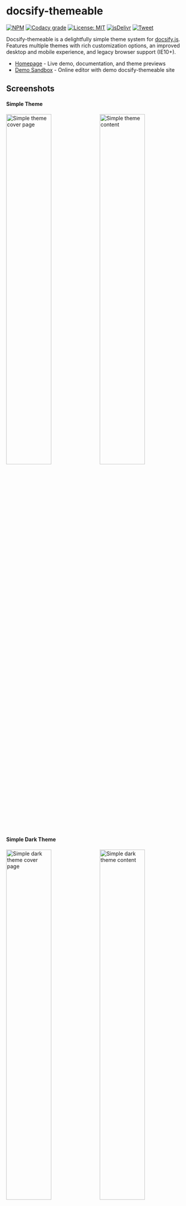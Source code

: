 # docsify-themeable

[![NPM](https://img.shields.io/npm/v/docsify-themeable.svg?style=flat-square)](https://www.npmjs.com/package/docsify-themeable)
[![Codacy grade](https://img.shields.io/codacy/grade/39220ba530f24dfc9443b47f2efea5c9.svg?style=flat-square)](https://www.codacy.com/app/jhildenbiddle/docsify-themeable?utm_source=github.com&amp;utm_medium=referral&amp;utm_content=jhildenbiddle/docsify-themeable&amp;utm_campaign=Badge_Grade)
[![License: MIT](https://img.shields.io/badge/License-MIT-yellow.svg?style=flat-square)](https://github.com/jhildenbiddle/docsify-themeable/blob/master/LICENSE)
[![jsDelivr](https://data.jsdelivr.com/v1/package/npm/docsify-themeable/badge)](https://www.jsdelivr.com/package/npm/docsify-themeable)
[![Tweet](https://img.shields.io/twitter/url/http/shields.io.svg?style=social)](https://twitter.com/intent/tweet?url=https%3A%2F%2Fgithub.com%2Fjhildenbiddle%2Fdocsify-themeable&hashtags=css,docsify,developers,frontend)

Docsify-themeable is a delightfully simple theme system for [docsify.js](//docsify.js.org). Features multiple themes with rich customization options, an improved desktop and mobile experience, and legacy browser support (IE10+).

- [Homepage](https://jhildenbiddle.github.io/docsify-themeable) - Live demo, documentation, and theme previews
- [Demo Sandbox](https://codesandbox.io/s/xv36w4695o) - Online editor with demo docsify-themeable site

## Screenshots

#### Simple Theme

<p float="left">
  <img alt="Simple theme cover page" src="https://raw.githubusercontent.com/jhildenbiddle/docsify-themeable/master/docs/assets/img/theme-simple-cover.png" width="49%">
  <img alt="Simple theme content" src="https://raw.githubusercontent.com/jhildenbiddle/docsify-themeable/master/docs/assets/img/theme-simple-content.png" width="49%">
</p>

#### Simple Dark Theme

<p float="left">
  <img alt="Simple dark theme cover page" src="https://raw.githubusercontent.com/jhildenbiddle/docsify-themeable/master/docs/assets/img/theme-simple-dark-cover.png" width="49%">
  <img alt="Simple dark theme content" src="https://raw.githubusercontent.com/jhildenbiddle/docsify-themeable/master/docs/assets/img/theme-simple-dark-content.png" width="49%">
</p>

## Contact

- Create a [GitHub issue](https://github.com/jhildenbiddle/docsify-themeable/issues) for bug reports, feature requests, or questions
- Follow [@jhildenbiddle](https://twitter.com/jhildenbiddle) for announcements
- Add a ⭐️ [star on GitHub](https://github.com/jhildenbiddle/docsify-themeable) or ❤️ [tweet](https://twitter.com/intent/tweet?url=https%3A%2F%2Fgithub.com%2Fjhildenbiddle%2Fdocsify-themeable&hashtags=css,developers,frontend,javascript) to support the project!

## License

This project is licensed under the MIT License. See the [LICENSE](https://github.com/jhildenbiddle/docsify-themeable/blob/master/LICENSE) for details.

Copyright (c) John Hildenbiddle ([@jhildenbiddle](https://twitter.com/jhildenbiddle))

